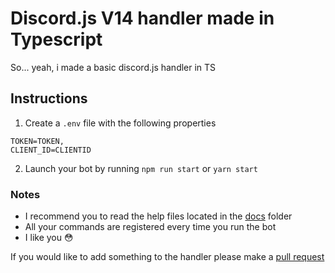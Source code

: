 # Discord.js V14 handler made in Typescript

So... yeah, i made a basic discord.js handler in TS

## Instructions

1. Create a `.env` file with the following properties

```env
TOKEN=TOKEN,
CLIENT_ID=CLIENTID
```

2. Launch your bot by running `npm run start` or `yarn start`

### Notes
* I recommend you to read the help files located in the [docs](/docs/) folder
* All your commands are registered every time you run the bot
* I like you :flushed:

If you would like to add something to the handler please make a [pull request](https://github.com/elnexreal/discord-ts-handler/compare)
